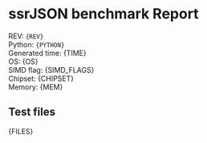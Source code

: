 # ssrJSON benchmark Report

REV:            `{REV}`  
Python:         `{PYTHON}`  
Generated time: {TIME}  
OS:             {OS}  
SIMD flag:      {SIMD_FLAGS}  
Chipset:        {CHIPSET}  
Memory:         {MEM}

## Test files

{FILES}
